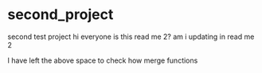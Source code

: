 # second_project
second test project
hi everyone
is this read me 2? 
am i updating in read me 2









I have left the above space to check how merge functions
